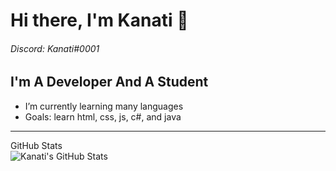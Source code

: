 # Hi there, I'm Kanati 👋 
###### Discord: Kanati#0001
## I'm A Developer And A Student
- I’m currently learning many languages
- Goals: learn html, css, js, c#, and java
---
  <summary>GitHub Stats</summary>
  <img align="left" alt="Kanati's GitHub Stats" src="https://github-readme-stats.vercel.app/api?username=KanatiMC&show_icons=false&hide_border=false&title_color=43B581&icon_color=FFE400&bg_color=23283D&text_color=7289DA&border_color=43B581"/>



